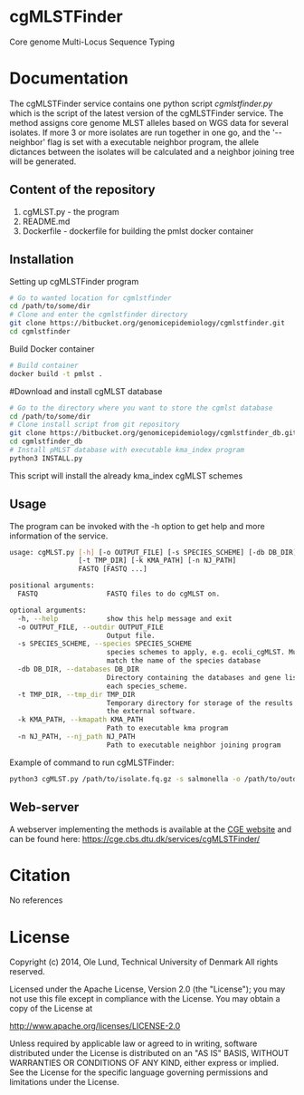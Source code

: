 cgMLSTFinder
===================

Core genome Multi-Locus Sequence Typing


Documentation
=============

The cgMLSTFinder service contains one python script *cgmlstfinder.py* which is the script of the latest
version of the cgMLSTFinder service. The method assigns core genome MLST alleles based on WGS data for several isolates.
If more 3 or more isolates are run together in one go, and the '--neighbor' flag is set with a executable neighbor program,
the allele dictances between the isolates will be calculated and a neighbor joining tree will be generated.

## Content of the repository
1. cgMLST.py     - the program
2. README.md
3. Dockerfile   - dockerfile for building the pmlst docker container


## Installation

Setting up cgMLSTFinder program
```bash
# Go to wanted location for cgmlstfinder
cd /path/to/some/dir
# Clone and enter the cgmlstfinder directory
git clone https://bitbucket.org/genomicepidemiology/cgmlstfinder.git
cd cgmlstfinder
```

Build Docker container
```bash
# Build container
docker build -t pmlst .
```

#Download and install cgMLST database
```bash
# Go to the directory where you want to store the cgmlst database
cd /path/to/some/dir
# Clone install script from git repository
git clone https://bitbucket.org/genomicepidemiology/cgmlstfinder_db.git
cd cgmlstfinder_db
# Install pMLST database with executable kma_index program
python3 INSTALL.py
```

This script will install the already kma_index cgMLST schemes

## Usage

The program can be invoked with the -h option to get help and more information of the service.

```bash
usage: cgMLST.py [-h] [-o OUTPUT_FILE] [-s SPECIES_SCHEME] [-db DB_DIR]
                 [-t TMP_DIR] [-k KMA_PATH] [-n NJ_PATH]
                 FASTQ [FASTQ ...]

positional arguments:
  FASTQ                 FASTQ files to do cgMLST on.

optional arguments:
  -h, --help            show this help message and exit
  -o OUTPUT_FILE, --outdir OUTPUT_FILE
                        Output file.
  -s SPECIES_SCHEME, --species SPECIES_SCHEME
                        species schemes to apply, e.g. ecoli_cgMLST. Must
                        match the name of the species database
  -db DB_DIR, --databases DB_DIR
                        Directory containing the databases and gene lists for
                        each species_scheme.
  -t TMP_DIR, --tmp_dir TMP_DIR
                        Temporary directory for storage of the results from
                        the external software.
  -k KMA_PATH, --kmapath KMA_PATH
                        Path to executable kma program
  -n NJ_PATH, --nj_path NJ_PATH
                        Path to executable neighbor joining program

```
 
Example of command to run cgMLSTFinder:

```bash
python3 cgMLST.py /path/to/isolate.fq.gz -s salmonella -o /path/to/outdir -db ../cgmlstfinder_db/ -k /usr/local/bin/kma -n /usr/local/bin/neighbor
``` 

## Web-server

A webserver implementing the methods is available at the [CGE website](http://www.genomicepidemiology.org/) and can be found here:
https://cge.cbs.dtu.dk/services/cgMLSTFinder/

Citation
=======

No references

License
=======

Copyright (c) 2014, Ole Lund, Technical University of Denmark
All rights reserved.

Licensed under the Apache License, Version 2.0 (the "License");
you may not use this file except in compliance with the License.
You may obtain a copy of the License at

   http://www.apache.org/licenses/LICENSE-2.0

Unless required by applicable law or agreed to in writing, software
distributed under the License is distributed on an "AS IS" BASIS,
WITHOUT WARRANTIES OR CONDITIONS OF ANY KIND, either express or implied.
See the License for the specific language governing permissions and
limitations under the License.